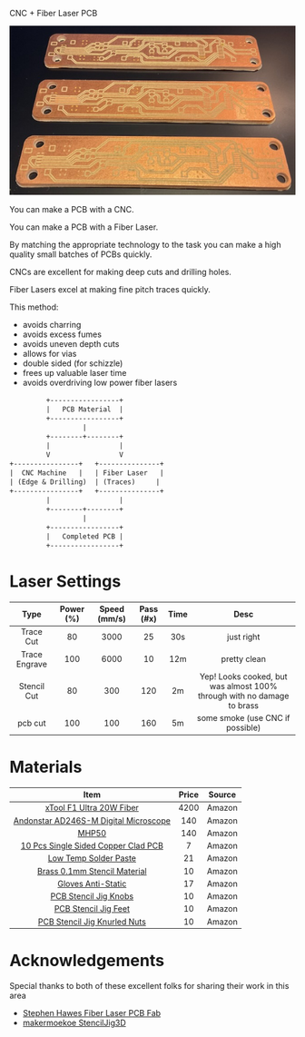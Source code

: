 
CNC + Fiber Laser PCB 

![Screenshot](pics/engraved.jpeg)

You can make a PCB with a CNC.

You can make a PCB with a Fiber Laser.

By matching the appropriate technology to the task you can make a high quality small batches of PCBs quickly.

CNCs are excellent for making deep cuts and drilling holes.

Fiber Lasers excel at making fine pitch traces quickly. 

This method:
* avoids charring
* avoids excess fumes
* avoids uneven depth cuts
* allows for vias
* double sided (for schizzle)
* frees up valuable laser time
* avoids overdriving low power fiber lasers

```
         +-----------------+
         |   PCB Material  |
         +-----------------+
                  |
         +--------+--------+
         |                 |
         V                 V
+----------------+   +---------------+
|  CNC Machine   |   | Fiber Laser   |
| (Edge & Drilling)  | (Traces)     |
+----------------+   +---------------+
         |                 |
         +--------+--------+
                  |
         +-----------------+
         |   Completed PCB |
         +-----------------+
```

Laser Settings
===
|      Type       | Power (%) | Speed (mm/s) | Pass (#x) | Time | Desc                                                                 |
|:---------------:|:---------:|:------------:|:---------:|:----:|:--------------------------------------------------------------------:|
| Trace Cut       | 80        | 3000         | 25        | 30s  | just right                                                         |
| Trace Engrave   | 100       | 6000         | 10        | 12m  | pretty clean                                                       |
| Stencil Cut     | 80        | 300          | 120       | 2m   | Yep! Looks cooked, but was almost 100% through with no damage to brass |
| pcb cut         | 100       | 100          | 160       | 5m   | some smoke (use CNC if possible)                                   |



Materials
===

|                 Item                                    | Price | Source |
|:-------------------------------------------------------:|:-----:|:------:|
| [xTool F1 Ultra 20W Fiber](https://amzn.to/41h2cZH)      | 4200  | Amazon |
| [Andonstar AD246S-M Digital Microscope](https://amzn.to/41iweML) | 140  | Amazon |
| [MHP50](https://amzn.to/4gItVXV)                         | 140   | Amazon |
| [10 Pcs Single Sided Copper Clad PCB](https://amzn.to/4jXkF4V) | 7     | Amazon |
| [Low Temp Solder Paste](https://amzn.to/42WLXSY)         | 21    | Amazon |
| [Brass 0.1mm Stencil Material](https://amzn.to/42XMIes)  | 10    | Amazon |
| [Gloves Anti-Static](https://amzn.to/3X36cKU)            | 17     | Amazon |
| [PCB Stencil Jig Knobs](https://amzn.to/42TYsPh)         | 10    | Amazon |
| [PCB Stencil Jig Feet](https://amzn.to/4i0Jrzc)           | 10    | Amazon |
| [PCB Stencil Jig Knurled Nuts](https://amzn.to/3X5jerg)    | 10    | Amazon |

Acknowledgements
===
Special thanks to both of these excellent folks for sharing their work in this area
* [Stephen Hawes Fiber Laser PCB Fab](https://github.com/sphawes/fiber-laser-pcb-fab)
* [makermoekoe StencilJig3D](https://github.com/makermoekoe/StencilJig3D/tree/main)
